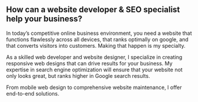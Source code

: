 ## How can a website developer & SEO specialist help your business?

In today’s competitive online business environment, you need a website that functions flawlessly across all devices, that ranks optimally on google, and that converts visitors into customers. Making that happen is my specialty.

As a skilled web developer and website designer, I specialize in creating responsive web designs that can drive results for your business. My expertise in search engine optimization will ensure that your website not only looks great, but ranks higher in Google search results.

From mobile web design to comprehensive website maintenance, I offer end-to-end solutions.
